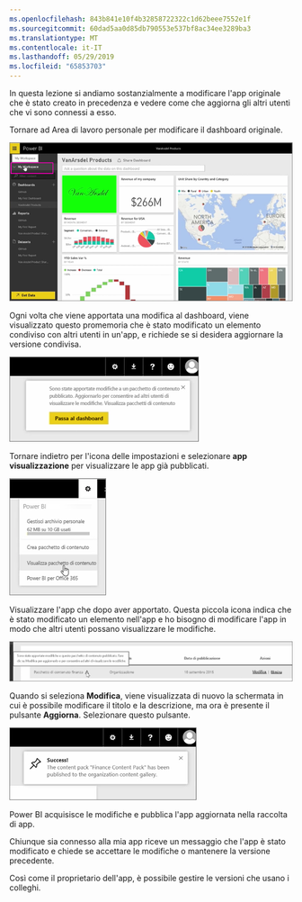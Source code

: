 ```yaml
---
ms.openlocfilehash: 843b841e10f4b32858722322c1d62beee7552e1f
ms.sourcegitcommit: 60dad5aa0d85db790553e537bf8ac34ee3289ba3
ms.translationtype: MT
ms.contentlocale: it-IT
ms.lasthandoff: 05/29/2019
ms.locfileid: "65853703"
---
```

In questa lezione si andiamo sostanzialmente a modificare l'app originale che è stato creato in precedenza e vedere come che aggiorna gli altri utenti che vi sono connessi a esso.

Tornare ad Area di lavoro personale per modificare il dashboard originale.

![Condivisione e collaborazione in Power BI](./media/6-4-update-content-pack/pbi_learn06_04myworkspace.png)

Ogni volta che viene apportata una modifica al dashboard, viene visualizzato questo promemoria che è stato modificato un elemento condiviso con altri utenti in un'app, e richiede se si desidera aggiornare la versione condivisa.

![Condivisione e collaborazione in Power BI](./media/6-4-update-content-pack/pbi_learn06_04uvmadechanges.png)

Tornare indietro per l'icona delle impostazioni e selezionare **app visualizzazione** per visualizzare le app già pubblicati.

![Condivisione e collaborazione in Power BI](./media/6-4-update-content-pack/pbi_learn06_04viewcontpk.png)

Visualizzare l'app che dopo aver apportato. Questa piccola icona indica che è stato modificato un elemento nell'app e ho bisogno di modificare l'app in modo che altri utenti possano visualizzare le modifiche.

![Condivisione e collaborazione in Power BI](./media/6-4-update-content-pack/pbi_learn06_04updatecontpk.png)

Quando si seleziona **Modifica**, viene visualizzata di nuovo la schermata in cui è possibile modificare il titolo e la descrizione, ma ora è presente il pulsante **Aggiorna**. Selezionare questo pulsante.

![Condivisione e collaborazione in Power BI](./media/6-4-update-content-pack/pbi_learn06_04contpksuccess.png)

Power BI acquisisce le modifiche e pubblica l'app aggiornata nella raccolta di app.

Chiunque sia connesso alla mia app riceve un messaggio che l'app è stato modificato e chiede se accettare le modifiche o mantenere la versione precedente.

Così come il proprietario dell'app, è possibile gestire le versioni che usano i colleghi.

